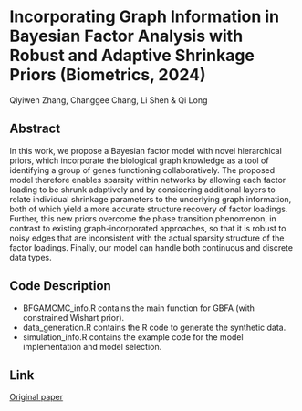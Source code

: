 # Incorporating Graph Information in Bayesian Factor Analysis with Robust and Adaptive Shrinkage Priors (Biometrics, 2024)
Qiyiwen Zhang, Changgee Chang, Li Shen & Qi Long
## Abstract
In this work, we propose a Bayesian factor model with novel hierarchical priors, which incorporate the biological graph knowledge as a tool of identifying a group of genes
functioning collaboratively. The proposed model therefore enables sparsity within networks by allowing each factor
loading to be shrunk adaptively and by considering additional layers to relate individual shrinkage parameters to the
underlying graph information, both of which yield a more accurate structure recovery of factor loadings. Further,
this new priors overcome the phase transition phenomenon, in contrast to existing graph-incorporated approaches, so
that it is robust to noisy edges that are inconsistent with the actual sparsity structure of the factor loadings. Finally,
our model can handle both continuous and discrete data types. 
## Code Description
- BFGAMCMC_info.R contains the main function for GBFA (with constrained Wishart prior).
- data_generation.R contains the R code to generate the synthetic data.
- simulation_info.R contains the example code for the model implementation and model selection. 
## Link
[Original paper](https://pubmed.ncbi.nlm.nih.gov/38281768/)
